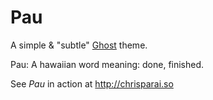 # Pau

A simple & "subtle" [Ghost](https://ghost.org/) theme.

Pau: A hawaiian word meaning: done, finished.

See *Pau* in action at http://chrisparai.so
